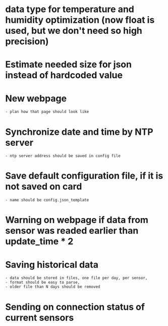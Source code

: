# data type for temperature and humidity optimization (now float is used, but we don't need so high precision)

# Estimate needed size for json instead of hardcoded value

# New webpage
    - plan how that page should look like

# Synchronize date and time by NTP server
    - ntp server address should be saved in config file

# Save default configuration file, if it is not saved on card
    - name should be config.json_template

# Warning on webpage if data from sensor was readed earlier than update_time * 2

# Saving historical data
    - data should be stored in files, one file per day, per sensor,
    - format should be easy to parse,
    - older file than N days should be removed

# Sending on connection status of current sensors